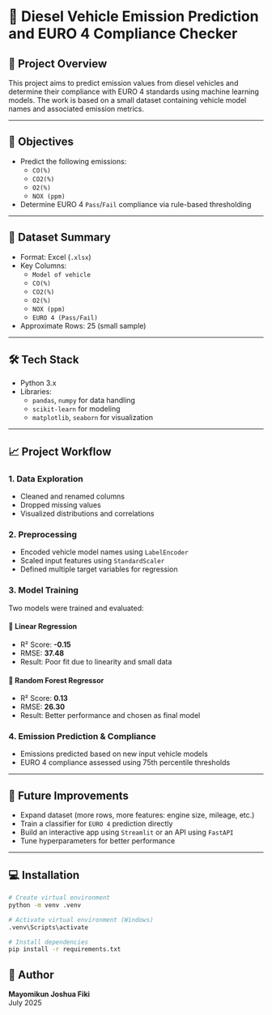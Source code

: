 # 🚗 Diesel Vehicle Emission Prediction and EURO 4 Compliance Checker


## 📌 Project Overview
This project aims to predict emission values from diesel vehicles and determine their compliance with EURO 4 standards using machine learning models. The work is based on a small dataset containing vehicle model names and associated emission metrics.

---

## 🎯 Objectives
- Predict the following emissions:
  - `CO(%)`
  - `CO2(%)`
  - `O2(%)`
  - `NOX (ppm)`
- Determine EURO 4 `Pass`/`Fail` compliance via rule-based thresholding

---

## 📂 Dataset Summary
- Format: Excel (`.xlsx`)
- Key Columns:
  - `Model of vehicle`
  - `CO(%)`
  - `CO2(%)`
  - `O2(%)`
  - `NOX (ppm)`
  - `EURO 4 (Pass/Fail)`
- Approximate Rows: 25 (small sample)

---

## 🛠️ Tech Stack
- Python 3.x
- Libraries:
  - `pandas`, `numpy` for data handling
  - `scikit-learn` for modeling
  - `matplotlib`, `seaborn` for visualization

---

## 📈 Project Workflow

### 1. Data Exploration
- Cleaned and renamed columns
- Dropped missing values
- Visualized distributions and correlations

### 2. Preprocessing
- Encoded vehicle model names using `LabelEncoder`
- Scaled input features using `StandardScaler`
- Defined multiple target variables for regression

### 3. Model Training
Two models were trained and evaluated:

#### 🔹 Linear Regression
- R² Score: **-0.15**
- RMSE: **37.48**
- Result: Poor fit due to linearity and small data

#### 🔸 Random Forest Regressor
- R² Score: **0.13**
- RMSE: **26.30**
- Result: Better performance and chosen as final model

### 4. Emission Prediction & Compliance
- Emissions predicted based on new input vehicle models
- EURO 4 compliance assessed using 75th percentile thresholds

---

## 🚀 Future Improvements
- Expand dataset (more rows, more features: engine size, mileage, etc.)
- Train a classifier for `EURO 4` prediction directly
- Build an interactive app using `Streamlit` or an API using `FastAPI`
- Tune hyperparameters for better performance

---

## 💻 Installation

```bash
# Create virtual environment
python -m venv .venv

# Activate virtual environment (Windows)
.venv\Scripts\activate

# Install dependencies
pip install -r requirements.txt
```

## 👤 Author
**Mayomikun Joshua Fiki**  
July 2025
